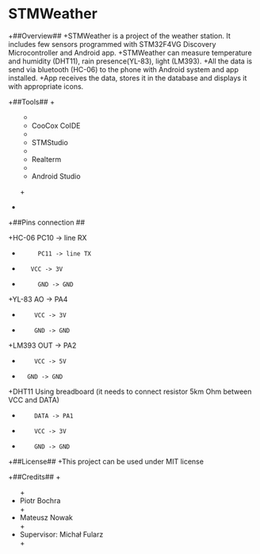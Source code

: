 # STMWeather
+##Overview##
+STMWeather is a project of the weather station. It includes few sensors programmed with STM32F4VG Discovery Microcontroller and Android app. 
+STMWeather can measure temperature and humidity (DHT11), rain presence(YL-83), light (LM393). 
+All the data is send via bluetooth (HC-06) to the phone with Android system and app installed.
+App receives the data, stores it in the database and displays it with appropriate icons.

+##Tools##
 +<ul>
 +  <li>CooCox CoIDE</li>
 +  <li>STMStudio</li>
 +  <li>Realterm</li>
 +  <li>Android Studio</li>
 +</ul>
 
 +
 +##Pins connection ##
 
+HC-06   PC10 -> line RX 
+	       PC11 -> line TX 
+        VCC -> 3V
+	       GND -> GND 

+YL-83 	AO -> PA4 
+	      VCC -> 3V 
+	      GND -> GND 

+LM393  OUT -> PA2 
+	      VCC -> 5V 
+       GND -> GND 

+DHT11	Using breadboard (it needs to connect resistor 5km Ohm between VCC and DATA)
+	      DATA -> PA1
+	      VCC -> 3V
+	      GND -> GND

+##License##
 +This project can be used under MIT license
 
 +##Credits##
 +<ul>
 +<li>Piotr Bochra</li>
 +<li>Mateusz Nowak</li>
 +<li>Supervisor: Michał Fularz</li>
 +</ul>
